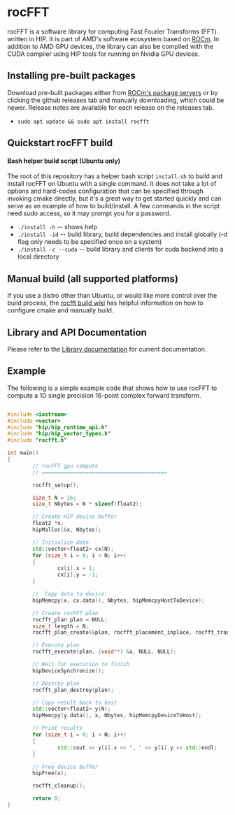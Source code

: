 # rocFFT

rocFFT is a software library for computing Fast Fourier Transforms (FFT) written in HIP. It is part of AMD's software ecosystem based on [ROCm](https://github.com/RadeonOpenCompute). In addition to AMD GPU devices, the library can also be compiled with the CUDA compiler using HIP tools for running on Nvidia GPU devices.

## Installing pre-built packages
Download pre-built packages either from [ROCm's package servers](https://rocm.github.io/install.html#installing-from-amd-rocm-repositories) or by clicking the github releases tab and manually downloading, which could be newer.  Release notes are available for each release on the releases tab.
* `sudo apt update && sudo apt install rocfft`

## Quickstart rocFFT build

#### Bash helper build script (Ubuntu only)
The root of this repository has a helper bash script `install.sh` to build and install rocFFT on Ubuntu with a single command.  It does not take a lot of options and hard-codes configuration that can be specified through invoking cmake directly, but it's a great way to get started quickly and can serve as an example of how to build/install.  A few commands in the script need sudo access, so it may prompt you for a password.
*  `./install -h` -- shows help
*  `./install -id` -- build library, build dependencies and install globally (-d flag only needs to be specified once on a system)
*  `./install -c --cuda` -- build library and clients for cuda backend into a local directory

## Manual build (all supported platforms)
If you use a distro other than Ubuntu, or would like more control over the build process, the [rocfft build wiki](https://github.com/RadeonOpenCompute/rocFFT/wiki/Build) has helpful information on how to configure cmake and manually build.

## Library and API Documentation

Please refer to the [Library documentation](https://rocmsoftwareplatform.github.io/rocFFT/html/index.html) for current documentation.

## Example

The following is a simple example code that shows how to use rocFFT to compute a 1D single precision 16-point complex forward transform.
```cpp

#include <iostream>
#include <vector>
#include "hip/hip_runtime_api.h"
#include "hip/hip_vector_types.h"
#include "rocfft.h"

int main()
{
        // rocFFT gpu compute
        // ========================================

        rocfft_setup();

        size_t N = 16;
        size_t Nbytes = N * sizeof(float2);

        // Create HIP device buffer
        float2 *x;
        hipMalloc(&x, Nbytes);

        // Initialize data
        std::vector<float2> cx(N);
        for (size_t i = 0; i < N; i++)
        {
                cx[i].x = 1;
                cx[i].y = -1;
        }

        //  Copy data to device
        hipMemcpy(x, cx.data(), Nbytes, hipMemcpyHostToDevice);

        // Create rocFFT plan
        rocfft_plan plan = NULL;
        size_t length = N;
        rocfft_plan_create(&plan, rocfft_placement_inplace, rocfft_transform_type_complex_forward, rocfft_precision_single, 1, &length, 1, NULL);

        // Execute plan
        rocfft_execute(plan, (void**) &x, NULL, NULL);

        // Wait for execution to finish
        hipDeviceSynchronize();

        // Destroy plan
        rocfft_plan_destroy(plan);

        // Copy result back to host
        std::vector<float2> y(N);
        hipMemcpy(y.data(), x, Nbytes, hipMemcpyDeviceToHost);

        // Print results
        for (size_t i = 0; i < N; i++)
        {
                std::cout << y[i].x << ", " << y[i].y << std::endl;
        }

        // Free device buffer
        hipFree(x);

        rocfft_cleanup();

        return 0;
}

```


